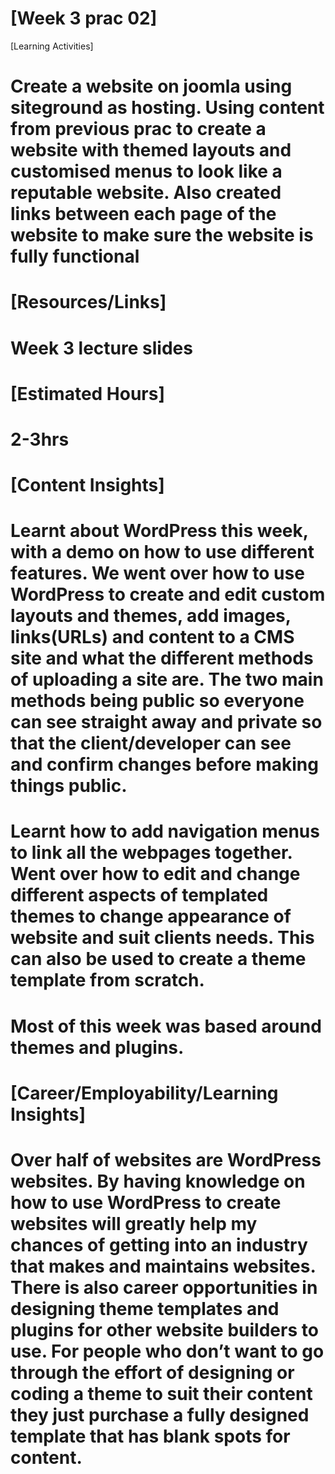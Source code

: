 # [Week 3 prac 02]
[Learning Activities]
# Create a website on joomla using siteground as hosting. Using content from previous prac to create a website with themed layouts and customised menus to look like a reputable website. Also created links between each page of the website to make sure the website is fully functional
# [Resources/Links]
# Week 3 lecture slides
# [Estimated Hours]
# 2-3hrs
# [Content Insights]
# Learnt about WordPress this week, with a demo on how to use different features. We went over how to use WordPress to create and edit custom layouts and themes, add images, links(URLs) and content to a CMS site and what the different methods of uploading a site are. The two main methods being public so everyone can see straight away and private so that the client/developer can see and confirm changes before making things public.
# Learnt how to add navigation menus to link all the webpages together. Went over how to edit and change different aspects of templated themes to change appearance of website and suit clients needs. This can also be used to create a theme template from scratch.
# Most of this week was based around themes and plugins.

# [Career/Employability/Learning Insights]
# Over half of websites are WordPress websites. By having knowledge on how to use WordPress to create websites will greatly help my chances of getting into an industry that makes and maintains websites. There is also career opportunities in designing theme templates and plugins for other website builders to use. For people who don’t want to go through the effort of designing or coding a theme to suit their content they just purchase a fully designed template that has blank spots for content. 
